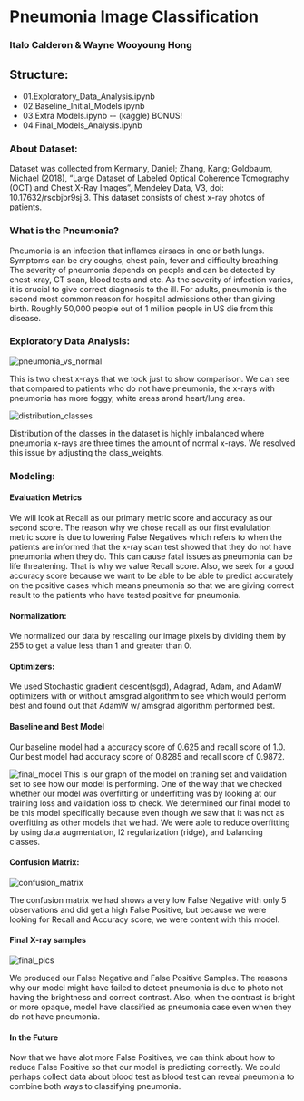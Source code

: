 # Pneumonia Image Classification
### Italo Calderon & Wayne Wooyoung Hong

## Structure:
- 01.Exploratory_Data_Analysis.ipynb
- 02.Baseline_Initial_Models.ipynb
- 03.Extra Models.ipynb -- (kaggle) BONUS!
- 04.Final_Models_Analysis.ipynb

### About Dataset:
Dataset was collected from Kermany, Daniel; Zhang, Kang; Goldbaum, Michael (2018), “Large Dataset of Labeled Optical Coherence Tomography (OCT) and Chest X-Ray Images”, Mendeley Data, V3, doi: 10.17632/rscbjbr9sj.3. This dataset consists of chest x-ray photos of patients. 

### What is the Pneumonia? 
Pneumonia is an infection that inflames airsacs in one or both lungs. Symptoms can be dry coughs, chest pain, fever and difficulty breathing. The severity of pneumonia depends on people and can be detected by chest-xray, CT scan, blood tests and etc. As the severity of infection varies, it is crucial to give correct diagnosis to the ill. For adults, pneumonia is the second most common reason for hospital admissions other than giving birth. Roughly 50,000 people out of 1 million people in US die from this disease.

### Exploratory Data Analysis:
![pneumonia_vs_normal](./png/healthy_vs_pneumonia.png)

This is two chest x-rays that we took just to show comparison. We can see that compared to patients who do not have pneumonia, the x-rays with pneumonia has more foggy, white areas arond heart/lung area. 



![distribution_classes](./png/distribution_classes.png)

Distribution of the classes in the dataset is highly imbalanced where pneumonia x-rays are three times the amount of normal x-rays. We resolved this issue by adjusting the class_weights.



### Modeling:
#### Evaluation Metrics
We will look at Recall as our primary metric score and accuracy as our second score. The reason why we chose recall as our first evalulation metric score is due to lowering False Negatives which refers to when the patients are informed that the x-ray scan test showed that they do not have pneumonia when they do. This can cause fatal issues as pneumonia can be life threatening. That is why we value Recall score. 
Also, we seek for a good accuracy score because we want to be able to be able to predict accurately on the positive cases which means pneumonia so that we are giving correct result to the patients who have tested positive for pneumonia.


#### Normalization:
We normalized our data by rescaling our image pixels by dividing them by 255 to get a value less than 1 and greater than 0. 

#### Optimizers:
We used Stochastic gradient descent(sgd), Adagrad, Adam, and AdamW optimizers with or without amsgrad algorithm to see which would perform best and found out that AdamW w/ amsgrad algorithm performed best.

#### Baseline and Best Model
Our baseline model had a accuracy score of 0.625 and recall score of 1.0.
Our best model had accuracy score of 0.8285 and recall score of 0.9872.

![final_model](./png/final_model_training_data.png)
This is our graph of the model on training set and validation set to see how our model is performing. One of the way that we checked whether our model was overfitting or underfitting was by looking at our training loss and validation loss to check. We determined our final model to be this model specifically because even though we saw that it was not as overfitting as other models that we had. We were able to reduce overfitting by using data augmentation, l2 regularization (ridge), and balancing classes.


#### Confusion Matrix:

![confusion_matrix](./png/confusion_matrix.png)

The confusion matrix we had shows a very low False Negative with only 5 observations and did get a high False Positive, but because we were looking for Recall and Accuracy score, we were content with this model. 

#### Final X-ray samples

![final_pics](./png/misclassifications1.png)

We produced our False Negative and False Positive Samples. The reasons why our model might have failed to detect pneumonia is due to photo not having the brightness and correct contrast. Also, when the contrast is bright or more opaque, model have classified as pneumonia case even when they do not have pneumonia. 


#### In the Future

Now that we have alot more False Positives, we can think about how to reduce False Positive so that our model is predicting correctly. We could perhaps collect data about blood test as blood test can reveal pneumonia to combine both ways to classifying pneumonia.
